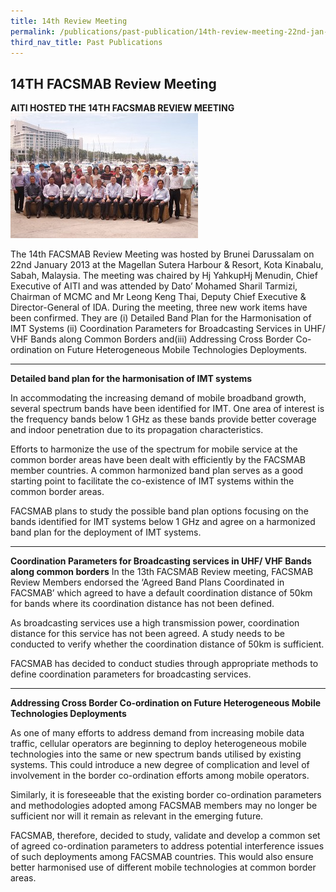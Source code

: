 ```yaml
---
title: 14th Review Meeting
permalink: /publications/past-publication/14th-review-meeting-22nd-jan-2013/
third_nav_title: Past Publications
---
```

## **14TH FACSMAB Review Meeting**
**AITI HOSTED THE 14TH FACSMAB REVIEW MEETING**
![](/assets/images/Picture4-300x200.jpg)

The 14th FACSMAB Review Meeting was hosted by Brunei Darussalam on 22nd January 2013 at the Magellan Sutera Harbour & Resort, Kota Kinabalu, Sabah, Malaysia. The meeting was chaired by Hj YahkupHj Menudin, Chief Executive of AITI and was attended by Dato’ Mohamed Sharil Tarmizi, Chairman of MCMC and Mr Leong Keng Thai, Deputy Chief Executive & Director-General of IDA. During the meeting, three new work items have been confirmed. They are (i) Detailed Band Plan for the Harmonisation of IMT Systems (ii) Coordination Parameters for Broadcasting Services in UHF/ VHF Bands along Common Borders and(iii) Addressing Cross Border Co-ordination on Future Heterogeneous Mobile Technologies Deployments.
***
**Detailed band plan for the harmonisation of IMT systems**

In accommodating the increasing demand of mobile broadband growth, several spectrum bands have been identified for IMT. One area of interest is the frequency bands below 1 GHz as these bands provide better coverage and indoor penetration due to its propagation characteristics.

Efforts to harmonize the use of the spectrum for mobile service at the common border areas have been dealt with efficiently by the FACSMAB member countries. A common harmonized band plan serves as a good starting point to facilitate the co-existence of IMT systems within the common border areas.

FACSMAB plans to study the possible band plan options focusing on the bands identified for IMT systems below 1 GHz and agree on a harmonized band plan for the deployment of IMT systems.

***

**Coordination Parameters for Broadcasting services in UHF/ VHF Bands along common borders**
In the 13th FACSMAB Review meeting, FACSMAB Review Members endorsed the ‘Agreed Band Plans Coordinated in FACSMAB’ which agreed to have a default coordination distance of 50km for bands where its coordination distance has not been defined.

As broadcasting services use a high transmission power, coordination distance for this service has not been agreed. A study needs to be conducted to verify whether the coordination distance of 50km is sufficient.

FACSMAB has decided to conduct studies through appropriate methods to define coordination parameters for broadcasting services.

***

**Addressing Cross Border Co-ordination on Future Heterogeneous Mobile Technologies Deployments**

As one of many efforts to address demand from increasing mobile data traffic, cellular operators are beginning to deploy heterogeneous mobile technologies into the same or new spectrum bands utilised by existing systems. This could introduce a new degree of complication and level of involvement in the border co-ordination efforts among mobile operators.

Similarly, it is foreseeable that the existing border co-ordination parameters and methodologies adopted among FACSMAB members may no longer be sufficient nor will it remain as relevant in the emerging future.

FACSMAB, therefore, decided to study, validate and develop a common set of agreed co-ordination parameters to address potential interference issues of such deployments among FACSMAB countries. This would also ensure better harmonised use of different mobile technologies at common border areas.
